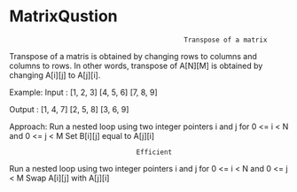 # MatrixQustion
                                                Transpose of a matrix

Transpose of a matris is obtained by changing rows to columns and columns to rows. In other words, transpose of A[N][M] is obtained by changing A[i][j] to A[j][i].

Example:
Input :
        [1, 2, 3]
        [4, 5, 6]
        [7, 8, 9]

Output :
        [1, 4, 7]
        [2, 5, 8]
        [3, 6, 9]

Approach: 
    Run a nested loop using two integer pointers i and j for 0 <= i < N and 0 <= j < M
    Set B[i][j] equal to A[j][i]

                                    Efficient 
Run a nested loop using two integer pointers i and j for 0 <= i < N and 0 <= j < M
Swap A[i][j] with A[j][i]
